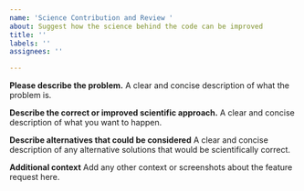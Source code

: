 ```yaml
---
name: 'Science Contribution and Review '
about: Suggest how the science behind the code can be improved
title: ''
labels: ''
assignees: ''

---
```


**Please describe the problem.**
A clear and concise description of what the problem is. 

**Describe the correct or improved scientific approach.**
A clear and concise description of what you want to happen.

**Describe alternatives that could be considered**
A clear and concise description of any alternative solutions that would be scientifically correct.

**Additional context**
Add any other context or screenshots about the feature request here.

